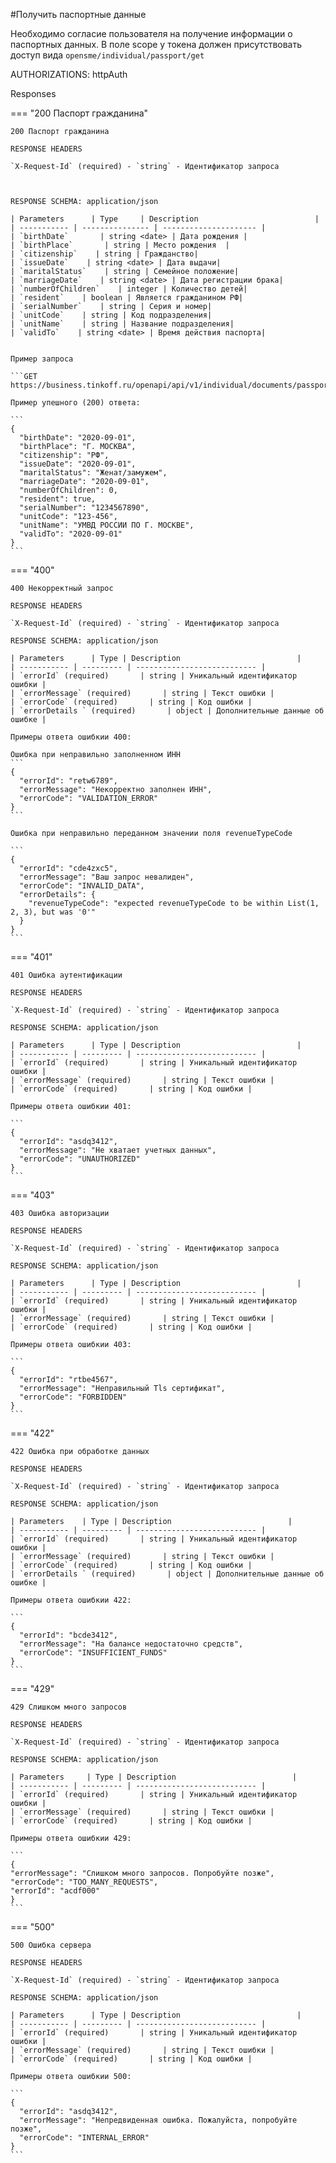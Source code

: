 #Получить паспортные данные

Необходимо согласие пользователя на получение информации о паспортных данных. В поле scope у токена должен присутствовать доступ вида ```opensme/individual/passport/get```

AUTHORIZATIONS: httpAuth

Responses

=== "200 Паспорт гражданина"

    200 Паспорт гражданина

    RESPONSE HEADERS

    `X-Request-Id` (required) - `string` - Идентификатор запроса
    


    RESPONSE SCHEMA: application/json

    | Parameters      | Type     | Description                          |
    | ----------- | --------------- | --------------------- |
    | `birthDate`       | string <date> | Дата рождения |
    | `birthPlace`       | string | Место рождения  |
    | `citizenship`    | string | Гражданство|
    | `issueDate`    | string <date> | Дата выдачи|
    | `maritalStatus`    | string | Семейное положение|
    | `marriageDate`    | string <date> | Дата регистрации брака|
    | `numberOfChildren`    | integer | Количество детей|
    | `resident`    | boolean | Является гражданином РФ|
    | `serialNumber`    | string | Серия и номер|
    | `unitCode`    | string | Код подразделения|
    | `unitName`    | string | Название подразделения|
    | `validTo`    | string <date> | Время действия паспорта|


    Пример запроса

    ```GET https://business.tinkoff.ru/openapi/api/v1/individual/documents/passport```

    Пример упешного (200) ответа:

    ```
    {
      "birthDate": "2020-09-01",
      "birthPlace": "Г. МОСКВА",
      "citizenship": "РФ",
      "issueDate": "2020-09-01",
      "maritalStatus": "Женат/замужем",
      "marriageDate": "2020-09-01",
      "numberOfChildren": 0,
      "resident": true,
      "serialNumber": "1234567890",
      "unitCode": "123-456",
      "unitName": "УМВД РОССИИ ПО Г. МОСКВЕ",
      "validTo": "2020-09-01"
    }
    ```

=== "400"

    400 Некорректный запрос

    RESPONSE HEADERS

    `X-Request-Id` (required) - `string` - Идентификатор запроса

    RESPONSE SCHEMA: application/json

    | Parameters      | Type | Description                          |
    | ----------- | --------- | --------------------------- |
    | `errorId` (required)       | string | Уникальный идентификатор ошибки |
    | `errorMessage` (required)       | string | Текст ошибки |
    | `errorCode` (required)       | string | Код ошибки |
    | `errorDetails ` (required)       | object | Дополнительные данные об ошибке |

    Примеры ответа ошибкии 400:

    Ошибка при неправильно заполненном ИНН
    ```
    {
      "errorId": "retw6789",
      "errorMessage": "Некорректно заполнен ИНН",
      "errorCode": "VALIDATION_ERROR"
    }
    ```

    Ошибка при неправильно переданном значении поля revenueTypeCode

    ```
    {
      "errorId": "cde4zxc5",
      "errorMessage": "Ваш запрос невалиден",
      "errorCode": "INVALID_DATA",
      "errorDetails": {
        "revenueTypeCode": "expected revenueTypeCode to be within List(1, 2, 3), but was '0'"
      }
    }
    ```



=== "401"

    401 Ошибка аутентификации

    RESPONSE HEADERS

    `X-Request-Id` (required) - `string` - Идентификатор запроса

    RESPONSE SCHEMA: application/json

    | Parameters      | Type | Description                          |
    | ----------- | --------- | --------------------------- |
    | `errorId` (required)       | string | Уникальный идентификатор ошибки |
    | `errorMessage` (required)       | string | Текст ошибки |
    | `errorCode` (required)       | string | Код ошибки |

    Примеры ответа ошибкии 401:

    ```
    {
      "errorId": "asdq3412",
      "errorMessage": "Не хватает учетных данных",
      "errorCode": "UNAUTHORIZED"
    }
    ```

=== "403"

    403 Ошибка авторизации

    RESPONSE HEADERS

    `X-Request-Id` (required) - `string` - Идентификатор запроса

    RESPONSE SCHEMA: application/json

    | Parameters      | Type | Description                          |
    | ----------- | --------- | --------------------------- |
    | `errorId` (required)       | string | Уникальный идентификатор ошибки |
    | `errorMessage` (required)       | string | Текст ошибки |
    | `errorCode` (required)       | string | Код ошибки |

    Примеры ответа ошибкии 403:

    ```
    {
      "errorId": "rtbe4567",
      "errorMessage": "Неправильный Tls сертификат",
      "errorCode": "FORBIDDEN"
    }
    ```


=== "422"

    422 Ошибка при обработке данных

    RESPONSE HEADERS

    `X-Request-Id` (required) - `string` - Идентификатор запроса

    RESPONSE SCHEMA: application/json

    | Parameters    | Type | Description                          |
    | ----------- | --------- | --------------------------- |
    | `errorId` (required)       | string | Уникальный идентификатор ошибки |
    | `errorMessage` (required)       | string | Текст ошибки |
    | `errorCode` (required)       | string | Код ошибки |
    | `errorDetails ` (required)       | object | Дополнительные данные об ошибке |

    Примеры ответа ошибкии 422:

    ```
    {
      "errorId": "bcde3412",
      "errorMessage": "На балансе недостаточно средств",
      "errorCode": "INSUFFICIENT_FUNDS"
    }
    ```

=== "429"

    429 Слишком много запросов

    RESPONSE HEADERS

    `X-Request-Id` (required) - `string` - Идентификатор запроса

    RESPONSE SCHEMA: application/json

    | Parameters     | Type | Description                          |
    | ----------- | --------- | --------------------------- |
    | `errorId` (required)       | string | Уникальный идентификатор ошибки |
    | `errorMessage` (required)       | string | Текст ошибки |
    | `errorCode` (required)       | string | Код ошибки |

    Примеры ответа ошибкии 429:

    ```
    {
    "errorMessage": "Слишком много запросов. Попробуйте позже",
    "errorCode": "TOO_MANY_REQUESTS",
    "errorId": "acdf000"
    }
    ```

=== "500"

    500 Ошибка сервера

    RESPONSE HEADERS

    `X-Request-Id` (required) - `string` - Идентификатор запроса

    RESPONSE SCHEMA: application/json

    | Parameters      | Type | Description                          |
    | ----------- | --------- | --------------------------- |
    | `errorId` (required)       | string | Уникальный идентификатор ошибки |
    | `errorMessage` (required)       | string | Текст ошибки |
    | `errorCode` (required)       | string | Код ошибки |

    Примеры ответа ошибкии 500:

    ```
    {
      "errorId": "asdq3412",
      "errorMessage": "Непредвиденная ошибка. Пожалуйста, попробуйте позже",
      "errorCode": "INTERNAL_ERROR"
    }
    ```


